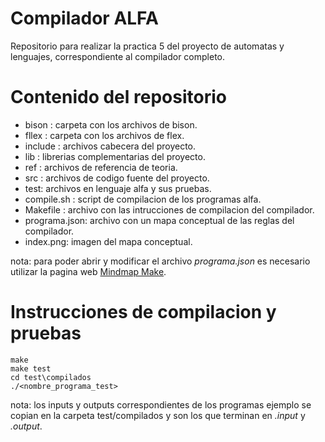 # Compilador ALFA

Repositorio para realizar la practica 5 del proyecto de automatas y lenguajes, 
correspondiente al compilador completo.

# Contenido del repositorio

- bison : carpeta con los archivos de bison.
- fllex : carpeta con los archivos de flex.
- include : archivos cabecera del proyecto.
- lib : librerias complementarias del proyecto.
- ref : archivos de referencia de teoria.
- src : archivos de codigo fuente del proyecto.
- test: archivos en lenguaje alfa y sus pruebas.
- compile.sh : script de compilacion de los programas alfa.
- Makefile : archivo con las intrucciones de compilacion del compilador.
- programa.json: archivo con un mapa conceptual de las reglas del compilador.
- index.png: imagen del mapa conceptual.

nota: para poder abrir y modificar el archivo _programa.json_ es necesario utilizar
la pagina web [Mindmap Make](https://app.mindmapmaker.org/#m:new).

# Instrucciones de compilacion y pruebas

```
make
make test
cd test\compilados
./<nombre_programa_test>
```

nota: los inputs y outputs correspondientes de los programas ejemplo se
copian en la carpeta test/compilados y son los que terminan en _.input_ y
_.output_.
